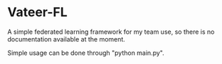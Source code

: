 # Vateer-FL

A simple federated learning framework for my team use, so there is no documentation available at the moment. 

Simple usage can be done through "python main.py".